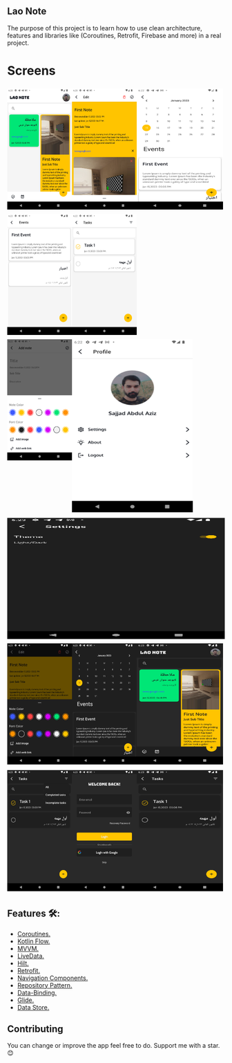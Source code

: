 ## Lao Note
The purpose of this project is to learn how to use clean architecture, features and libraries like (Coroutines, Retrofit, Firebase and more) in a real project.


# Screens

<img src="/screens/1.png" vspace="5" align= "left" height="280" width="150">
<img src="/screens/2.png" vspace="5" align= "left"  height="280" width="150">
<img src="/screens/3.png" vspace="5" align= "left" height="280" width="200" >

<img src="/screens/4.png" vspace="5" align= "left" height="280" width="150" >
<img src="/screens/5.png" vspace="5" align= "left" height="280" width="150">
<img src="/screens/6.png" vspace="5" height="400" width="280">

<img src="/screens/7.png" vspace="5" align= "left" height="280" width="150">
<img src="/screens/8.png" vspace="5" align= "left" height="280" width="215000">
<img src="/screens/9.png" vspace="5" height="280" width="200">

<img src="/screens/10.png" vspace="5" align= "left" height="280" width="150">
<img src="/screens/11.png" vspace="5" align= "left" height="280" width="150">
<img src="/screens/12.png" vspace="5" height="280" width="200">

<img src="/screens/13.png" vspace="5" align= "left" height="280" width="150">
<img src="/screens/14.png" vspace="5" align= "left" height="280" width="150">
<img src="" vspace="5" height="0" width="0">



## Features 🛠:

- <a href="https://developer.android.com/kotlin/coroutines">Coroutines.</a>
- <a href="https://developer.android.com/kotlin/flow">Kotlin Flow.</a>
- <a href="https://developer.android.com/topic/libraries/architecture/viewmodel">MVVM.</a>
- <a href="https://developer.android.com/topic/libraries/architecture/livedata">LiveData.</a>
- <a href="https://developer.android.com/training/dependency-injection/hilt-android?authuser=1">
  Hilt.</a>
- <a href="https://github.com/square/retrofit">Retrofit.</a>
- <a href="https://developer.android.com/guide/navigation/navigation-getting-started">Navigation
  Components.</a>
- <a href="https://developer.android.com/topic/architecture">Repository Pattern.</a>
- <a href="https://developer.android.com/topic/libraries/data-binding">Data-Binding.</a>
- <a href="https://github.com/bumptech/glide">Glide.</a>
- <a href="https://developer.android.com/topic/libraries/architecture/datastore">Data Store.</a>

## Contributing

You can change or improve the app feel free to do.
Support me with a star.😊


